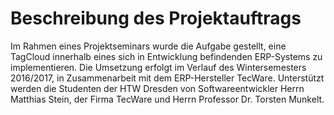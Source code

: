 
# Beschreibung des Projektauftrags

Im Rahmen eines Projektseminars wurde die Aufgabe gestellt, eine TagCloud innerhalb eines sich in Entwicklung befindenden ERP-Systems zu implementieren. Die Umsetzung erfolgt im Verlauf des Wintersemesters 2016/2017, in Zusammenarbeit mit dem ERP-Hersteller TecWare.
Unterstützt werden die Studenten der HTW Dresden von Softwareentwickler Herrn Matthias Stein, der Firma TecWare und Herrn Professor Dr. Torsten Munkelt.
